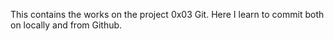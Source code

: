 This contains the works on the project 0x03 Git.
Here I learn to commit both on locally and from Github.
